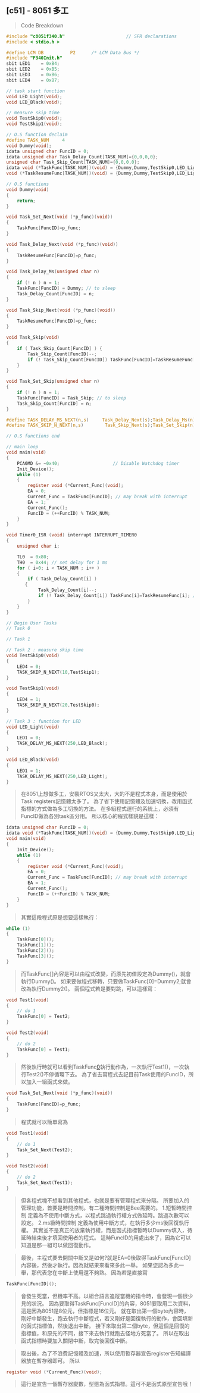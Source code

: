 ## [c51] - 8051 多工

> Code Breakdown

```c
#include "c8051f340.h"                       // SFR declarations
#include < stdio.h >

#define LCM_DB          P2      /* LCM Data Bus */
#include "F340Init.h"
sbit LED1    = 0xB4;
sbit LED2    = 0xB5;
sbit LED3    = 0xB6;
sbit LED4    = 0xB7;

// task start function
void LED_Light(void);
void LED_Black(void);

// measure skip time
void TestSkip0(void);
void TestSkip1(void);

// O.S function declaim
#define TASK_NUM     4
void Dummy(void);
idata unsigned char FuncID = 0;
idata unsigned char Task_Delay_Count[TASK_NUM]={0,0,0,0};
unsigned char Task_Skip_Count[TASK_NUM]={0,0,0,0};
idata void (*TaskFunc[TASK_NUM])(void) = {Dummy,Dummy,TestSkip0,LED_Light};
void (*TaskResumeFunc[TASK_NUM])(void) = {Dummy,Dummy,TestSkip0,LED_Light};

// O.S functions
void Dummy(void)
{
    return;
}

void Task_Set_Next(void (*p_func)(void))
{
    TaskFunc[FuncID]=p_func;
}

void Task_Delay_Next(void (*p_func)(void))
{
    TaskResumeFunc[FuncID]=p_func;
}

void Task_Delay_Ms(unsigned char n)
{
    if (! n ) n = 1;
    TaskFunc[FuncID] = Dummy; // to sleep
    Task_Delay_Count[FuncID] = n;
}

void Task_Skip_Next(void (*p_func)(void))
{
    TaskResumeFunc[FuncID]=p_func;
}

void Task_Skip(void)
{
    if ( Task_Skip_Count[FuncID] ) {
        Task_Skip_Count[FuncID]--;
        if (! Task_Skip_Count[FuncID]) TaskFunc[FuncID]=TaskResumeFunc[FuncID];
    }
}

void Task_Set_Skip(unsigned char n)
{
    if (! n ) n = 1;
    TaskFunc[FuncID] = Task_Skip; // to sleep
    Task_Skip_Count[FuncID] = n;
}

#define TASK_DELAY_MS_NEXT(n,s)     Task_Delay_Next(s);Task_Delay_Ms(n);
#define TASK_SKIP_N_NEXT(n,s)        Task_Skip_Next(s);Task_Set_Skip(n);

// O.S functions end

// main loop
void main(void)
{
    PCA0MD &= ~0x40;                    // Disable Watchdog timer
    Init_Device();
    while (1)
    {
        register void (*Current_Func)(void);
        EA = 0;
        Current_Func = TaskFunc[FuncID]; // may break with interrupt
        EA = 1;
        Current_Func();
        FuncID = (++FuncID) % TASK_NUM;
    }
}

void Timer0_ISR (void) interrupt INTERRUPT_TIMER0
{
    unsigned char i;

    TL0  = 0x80;
    TH0  = 0x44; // set delay for 1 ms
    for ( i=0; i < TASK_NUM ; i++ )
    {
        if ( Task_Delay_Count[i] )
       {
            Task_Delay_Count[i]--;
            if (! Task_Delay_Count[i]) TaskFunc[i]=TaskResumeFunc[i]; // wake up function
        }
    }
}

// Begin User Tasks
// Task 0

// Task 1

// Task 2 : measure skip time
void TestSkip0(void)
{
    LED4 = 0;
    TASK_SKIP_N_NEXT(10,TestSkip1);
}

void TestSkip1(void)
{
    LED4 = 1;
    TASK_SKIP_N_NEXT(20,TestSkip0);
}

// Task 3 : function for LED
void LED_Light(void)
{
    LED1 = 0;
    TASK_DELAY_MS_NEXT(250,LED_Black);
}

void LED_Black(void)
{
    LED1 = 1;
    TASK_DELAY_MS_NEXT(250,LED_Light);
}

```


> 在8051上想做多工，安裝RTOS又太大，大的不是程式本身，而是使用於Task registers記憶體太多了。
為了省下使用記憶體及加速切換，改用函式指標的方式做為多工切換的方法。
在多組程式運行的系統上，必須有FuncID做為各別task區分用。
所以核心的程式樣貌是這樣：
```c
idata unsigned char FuncID = 0;
idata void (*TaskFunc[TASK_NUM])(void) = {Dummy,Dummy,TestSkip0,LED_Light};
void main(void)
{
    Init_Device();
    while (1)
    {
        register void (*Current_Func)(void);
        EA = 0;
        Current_Func = TaskFunc[FuncID]; // may break with interrupt
        EA = 1;
        Current_Func();
        FuncID = (++FuncID) % TASK_NUM;
    }
}
```
> 其實這段程式原是想要這樣執行：
```c
while (1)
{
    TaskFunc[0]();
    TaskFunc[1]();
    TaskFunc[2]();
    TaskFunc[3]();
}
```
> 而TaskFunc[]內容是可以由程式改變，而原先初值設定為Dummy()，就會執行Dummy()。
如果要做程式移轉，只要做TaskFunc[0]=Dummy2;就會改為執行Dummy2()。
兩個程式若是要對跳，可以這樣寫：
```c
void Test1(void)
{
    // do 1
    TaskFunc[0] = Test2;
}

void Test2(void)
{
    // do 2
    TaskFunc[0] = Test1;
}
```
> 然後執行時就可以看到TaskFunc[0]()執行動作為，一次執行Test1()，一次執行Test2()不停循環下去。
為了省去寫程式去記目前Task使用的FuncID，所以加入一組函式來做。
```c
void Task_Set_Next(void (*p_func)(void))
{
    TaskFunc[FuncID]=p_func;
}
```
> 程式就可以簡單寫為
```c
void Test1(void)
{
    // do 1
    Task_Set_Next(Test2);
}

void Test2(void)
{
    // do 2
    Task_Set_Next(Test1);
}
```

> 但各程式塊不想看到其他程式，也就是要有管理程式來分隔。
所要加入的管理功能，首要是時間控制。有二種時間控制是Bee需要的。
1.短暫時間控制
    定義為不使用中斷方式，以程式跳過執行權方式做延時。跳過次數可以設定。
2.ms級時間控制
    定義為使用中斷方式，在執行多少ms後回復執行權。
其實並不是真正的放棄執行權，而是函式指標暫時以Dummy填入，待延時結束後才填回使用者的程式。
這時FuncID的用處出來了，因為它可以知道是那一組可以做回復動作。

> 最後，主程式要去開關中斷又是如何?就是EA=0後取得TaskFunc[FuncID]內容後，然後才執行。因為就結果來看來多此一舉。
如果您認為多此一舉，那代表您在中斷上使用還不夠熟。
因為若是直接寫
```c
TaskFunc[FuncID]();
```
> 會發生死當，但機率不高。以組合語言追蹤當機的指令時，會發現一個很少見的狀況。
因為要取得TaskFunc[FuncID]的內容，8051要取用二次資料，這是因為8051是8位元，但指標是16位元。
就在取出第一個byte內容時，剛好中斷發生，跑去執行中斷程式，若又剛好是回復執行的動作，會回填新的函式指標值，然後退出中斷。
接下來取出第二個byte，但這個是回復的指標值，和原先的不同，接下來去執行就跑去怪地方死當了。
所以在取出函式指標時要加入關閉中斷，取完後回復中斷。

> 取出後，為了不浪費記憶體及加速，所以使用暫存器宣告register告知編譯器放在暫存器即可。
所以
```c
register void (*Current_Func)(void);
```
> 這行是宣告一個暫存器變數，型態為函式指標。這可不是函式原型宣告哦！